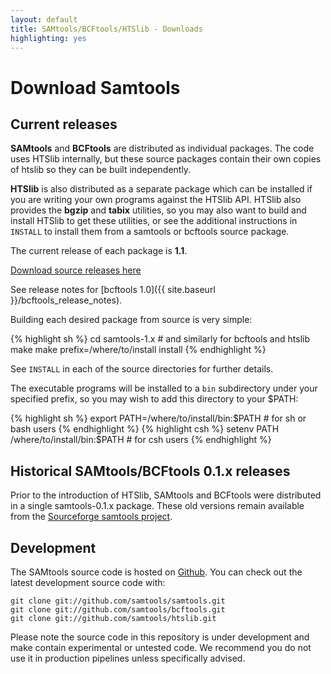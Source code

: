 ```yaml
---
layout: default
title: SAMtools/BCFtools/HTSlib - Downloads
highlighting: yes
---
```


# Download Samtools

## Current releases

**SAMtools** and **BCFtools** are distributed as individual packages.
The code uses HTSlib internally, but these source packages contain their own
copies of htslib so they can be built independently.

**HTSlib** is also distributed as a separate package which can be installed
if you are writing your own programs against the HTSlib API.
HTSlib also provides the **bgzip** and **tabix** utilities, so you may
also want to build and install HTSlib to get these utilities, or see the
additional instructions in `INSTALL` to install them from a samtools or
bcftools source package.

The current release of each package is **1.1**.

<a class="btn btn-primary" href="http://sourceforge.net/projects/samtools/files/samtools/1.1/"><i class="glyphicon glyphicon-save"></i> Download source releases here</a>

See release notes for [bcftools 1.0]({{ site.baseurl }}/bcftools_release_notes).

<!-- TODO Make releases available as GitHub releases in the three repos -->

Building each desired package from source is very simple:

{% highlight sh %}
cd samtools-1.x    # and similarly for bcftools and htslib
make
make prefix=/where/to/install install
{% endhighlight %}

See `INSTALL` in each of the source directories for further details.

The executable programs will be installed to a `bin` subdirectory under
your specified prefix, so you may wish to add this directory to your $PATH:

{% highlight sh %}
export PATH=/where/to/install/bin:$PATH    # for sh or bash users
{% endhighlight %}
{% highlight csh %}
setenv PATH /where/to/install/bin:$PATH    # for csh users
{% endhighlight %}


## Historical SAMtools/BCFtools 0.1.x releases

Prior to the introduction of HTSlib, SAMtools and BCFtools were distributed
in a single samtools-0.1.x package.
These old versions remain available from the [Sourceforge samtools project](http://sourceforge.net/projects/samtools/files/samtools/).

## Development

The SAMtools source code is hosted on <a target="_blank" href="https://github.com/samtools">Github</a>. You can check out the latest development source code with:<br />

	git clone git://github.com/samtools/samtools.git
	git clone git://github.com/samtools/bcftools.git
	git clone git://github.com/samtools/htslib.git

Please note the source code in this repository is under development and make contain experimental or untested code. We recommend you do not use it in production pipelines unless specifically advised.


